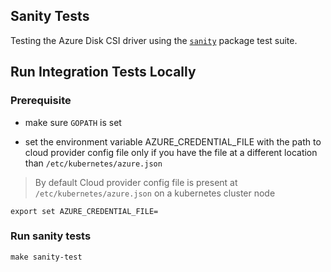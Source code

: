 ## Sanity Tests
Testing the Azure Disk CSI driver using the [`sanity`](https://github.com/kubernetes-csi/csi-test/tree/master/pkg/sanity) package test suite.

## Run Integration Tests Locally
### Prerequisite
 - make sure `GOPATH` is set

 - set the environment variable AZURE_CREDENTIAL_FILE with the path to cloud provider config file only if you have the file at a different location than `/etc/kubernetes/azure.json`
 > By default Cloud provider config file is present at `/etc/kubernetes/azure.json` on a kubernetes cluster node
```
export set AZURE_CREDENTIAL_FILE=
```

### Run sanity tests
```
make sanity-test
```

